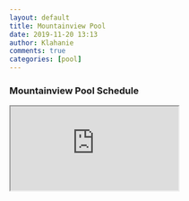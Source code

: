 ```yaml
---
layout: default
title: Mountainview Pool
date: 2019-11-20 13:13
author: Klahanie
comments: true
categories: [pool]
---
```


### Mountainview Pool Schedule
<iframe src="https://calendar.google.com/calendar/embed?src=ltb6cujgnb71ms4k33hjt12j8k%40group.calendar.google.com&amp;ctz=America%2FLos_Angeles" class="w-100 h-100"></iframe>
